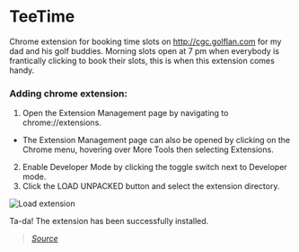 # TeeTime

Chrome extension for booking time slots on http://cgc.golflan.com for my dad and his golf buddies.
Morning slots open at 7 pm when everybody is frantically clicking to book their slots, this is when this extension comes handy.

### Adding chrome extension:

1. Open the Extension Management page by navigating to chrome://extensions.
  - The Extension Management page can also be opened by clicking on the Chrome menu, hovering over More Tools then selecting Extensions.
2. Enable Developer Mode by clicking the toggle switch next to Developer mode.
3. Click the LOAD UNPACKED button and select the extension directory.

![Load extension](https://i.imgur.com/Q6jXfkF.png)

Ta-da! The extension has been successfully installed.

> *[Source](https://developer.chrome.com/extensions/getstarted#unpacked)*
